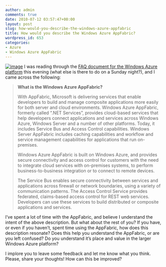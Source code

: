 ```yaml
---
author: admin
comments: true
date: 2010-07-12 03:57:47+00:00
layout: post
slug: how-would-you-describe-the-windows-azure-appfabric
title: How would you describe the Windows Azure AppFabric?
wordpress_id: 653
categories:
- Azure
- Windows Azure AppFabric
---
```


[![image](https://wadewegner.blob.core.windows.net/wordpress/2010/07/image.png)](http://www.microsoft.com/windowsazure/appfabric/) I was reading through the [FAQ document for the Windows Azure platform](http://www.microsoft.com/windowsazure/faq/) this evening (what else is there to do on a Sunday night?), and I came across the following:

 

>   
> 
> **What is the Windows Azure AppFabric?**
> 
>    
> 
> With AppFabric, Microsoft is delivering services that enable developers to build and manage composite applications more easily for both server and cloud environments. Windows Azure AppFabric, formerly called “.NET Services”, provides cloud-based services that help developers connect applications and services across Windows Azure, Windows Server and a number of other platforms. Today, it includes Service Bus and Access Control capabilities. Windows Server AppFabric includes caching capabilities and workflow and service management capabilities for applications that run on-premises.
> 
>    
> 
> Windows Azure AppFabric is built on Windows Azure, and provides secure connectivity and access control for customers with the need to integrate cloud services with on-premises systems, to perform business-to-business integration or to connect to remote devices.
> 
>    
> 
> The Service Bus enables secure connectivity between services and applications across firewall or network boundaries, using a variety of communication patterns. The Access Control Service provides federated, claims-based access control for REST web services. Developers can use these services to build distributed or composite applications and services.

 

I’ve spent a lot of time with the AppFabric, and believe I understand the intent of the above description. But what about the rest of you? If you have, or even if you haven’t, spent time using the AppFabric, how does this description resonate? Does this help you understand the AppFabric, or are you left confused? Do you understand it’s place and value in the larger Windows Azure platform?

 

I implore you to leave some feedback and let me know what you think. Please, share your thoughts! How can this be improved?
